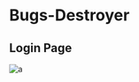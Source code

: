 # Bugs-Destroyer


<h2>Login Page </h1>
<img src="https://pbs.twimg.com/media/FY-Y46CXEAA_-j5?format=jpg&name=large" alt="a" />



